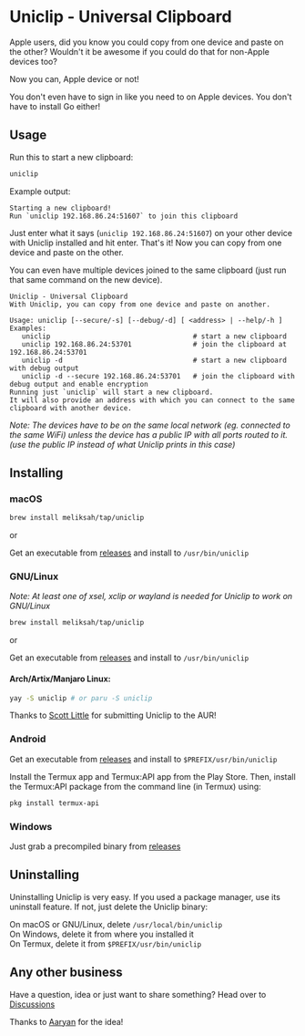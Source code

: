 # Uniclip - Universal Clipboard

Apple users, did you know you could copy from one device and paste on the other? Wouldn't it be awesome if you could do that for non-Apple devices too?

Now you can, Apple device or not!

You don't even have to sign in like you need to on Apple devices. You don't have to install Go either!

## Usage

Run this to start a new clipboard:

 ```sh
uniclip
```

Example output:

```text
Starting a new clipboard!
Run `uniclip 192.168.86.24:51607` to join this clipboard

```

Just enter what it says (`uniclip 192.168.86.24:51607`) on your other device with Uniclip installed and hit enter. That's it! Now you can copy from one device and paste on the other.

You can even have multiple devices joined to the same clipboard (just run that same command on the new device).

```text
Uniclip - Universal Clipboard
With Uniclip, you can copy from one device and paste on another.

Usage: uniclip [--secure/-s] [--debug/-d] [ <address> | --help/-h ]
Examples:
   uniclip                                   # start a new clipboard
   uniclip 192.168.86.24:53701               # join the clipboard at 192.168.86.24:53701
   uniclip -d                                # start a new clipboard with debug output
   uniclip -d --secure 192.168.86.24:53701   # join the clipboard with debug output and enable encryption
Running just `uniclip` will start a new clipboard.
It will also provide an address with which you can connect to the same clipboard with another device.
```

*Note: The devices have to be on the same local network (eg. connected to the same WiFi) unless the device has a public IP with all ports routed to it. (use the public IP instead of what Uniclip prints in this case)*

## Installing

### macOS

```sh
brew install meliksah/tap/uniclip
```
or

Get an executable from [releases](https://github.com/meliksah/uniclip/releases) and install to `/usr/bin/uniclip`

### GNU/Linux

*Note: At least one of xsel, xclip or wayland is needed for Uniclip to work on GNU/Linux*

```sh
brew install meliksah/tap/uniclip
```
or

Get an executable from [releases](https://github.com/meliksah/uniclip/releases) and install to `/usr/bin/uniclip`

#### Arch/Artix/Manjaro Linux:
```sh
yay -S uniclip # or paru -S uniclip
```
Thanks to [Scott Little](https://github.com/CodeLongAndProsper90) for submitting Uniclip to the AUR!

### Android

Get an executable from [releases](https://github.com/meliksah/uniclip/releases) and install to `$PREFIX/usr/bin/uniclip`

Install the Termux app and Termux:API app from the Play Store.
Then, install the Termux:API package from the command line (in Termux) using:
```sh
pkg install termux-api
```
### Windows

Just grab a precompiled binary from [releases](https://github.com/meliksah/uniclip/releases)

## Uninstalling
Uninstalling Uniclip is very easy. If you used a package manager, use its uninstall feature. If not, just delete the Uniclip binary:

On macOS or GNU/Linux, delete `/usr/local/bin/uniclip`  
On Windows, delete it from where you installed it  
On Termux, delete it from `$PREFIX/usr/bin/uniclip`

## Any other business
Have a question, idea or just want to share something? Head over to [Discussions](https://github.com/meliksah/uniclip/discussions)

Thanks to [Aaryan](https://github.com/aaryanporwal) for the idea!
